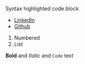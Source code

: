 Syntax highlighted code block

<!-- # Header 1 -->
<!-- ## Header 2 -->
<!-- ### Header 3 -->

- [LinkedIn](https://www.linkedin.com/mourik)
- [Github](https://www.github.com/bchm)

1. Numbered
2. List

**Bold** and _Italic_ and `Code` text